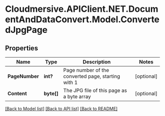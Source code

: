 # Cloudmersive.APIClient.NET.DocumentAndDataConvert.Model.ConvertedJpgPage
## Properties

Name | Type | Description | Notes
------------ | ------------- | ------------- | -------------
**PageNumber** | **int?** | Page number of the converted page, starting with 1 | [optional] 
**Content** | **byte[]** | The JPG file of this page as a byte array | [optional] 

[[Back to Model list]](../README.md#documentation-for-models) [[Back to API list]](../README.md#documentation-for-api-endpoints) [[Back to README]](../README.md)

